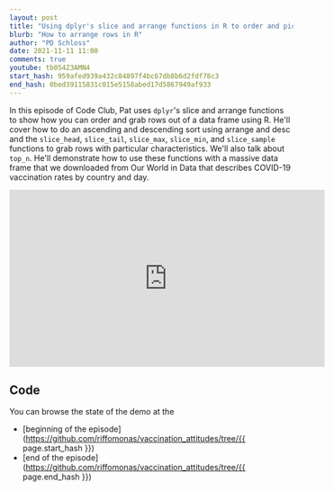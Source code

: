 ```yaml
---
layout: post
title: "Using dplyr's slice and arrange functions in R to order and pick rows from a data frame (CC162)"
blurb: "How to arrange rows in R"
author: "PD Schloss"
date: 2021-11-11 11:00
comments: true
youtube: tb054Z3AMN4
start_hash: 959afed939a432c84897f4bc67db8b6d2fdf78c3
end_hash: 0bed39115831c015e5158abed17d5867949af933
---
```


In this episode of Code Club, Pat uses `dplyr`'s slice and arrange functions to show how you can order and grab rows out of a data frame using R. He'll cover how to do an ascending and descending sort using arrange and desc and the `slice_head`, `slice_tail`, `slice_max`, `slice_min`, and `slice_sample` functions to grab rows with particular characteristics. We'll also talk about `top_n`. He'll demonstrate how to use these functions with a massive data frame that we downloaded from Our World in Data that describes COVID-19 vaccination rates by country and day.


<iframe style="margin: 0 auto;display:block;" width="560" height="315" src="https://www.youtube.com/embed/{{ page.youtube }}" frameborder="0" allow="accelerometer; autoplay; encrypted-media; gyroscope; picture-in-picture" allowfullscreen></iframe>


## Code

You can browse the state of the demo at the
* [beginning of the episode](https://github.com/riffomonas/vaccination_attitudes/tree/{{ page.start_hash }})
* [end of the episode](https://github.com/riffomonas/vaccination_attitudes/tree/{{ page.end_hash }})
